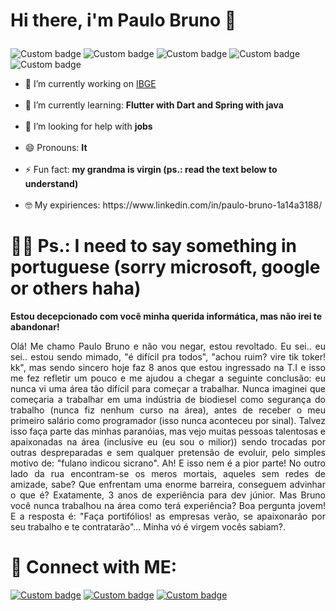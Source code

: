 #  <p align="left"> Hi there, i'm Paulo Bruno 👋</p>

![Custom badge](https://img.shields.io/badge/Spring-6DB33F?style=flat&logo=spring&logoColor=white) ![Custom badge](https://img.shields.io/badge/Flutter-02569B?style=flat&logo=flutter&logoColor=white) ![Custom badge](https://img.shields.io/badge/Git-E34F26?style=flat&logo=git&logoColor=white) ![Custom badge](https://img.shields.io/badge/Java-ED8B00?style=flat&logo=java&logoColor=white) ![Custom badge](https://img.shields.io/badge/Dart-0175C2?style=flat&logo=dart&logoColor=white)


<ul> <li>🔭 I’m currently working on <a href="https://www.ibge.gov.br"/>IBGE</a></li><br>
<li>🌱 I’m currently learning: <b>Flutter with Dart and Spring with java</b></li><br>
<li>🤔 I’m looking for help with <b>jobs</b></li><br>
<li>😄 Pronouns: <b>It</b></li><br>
<li>⚡ Fun fact: <b>my grandma is virgin (ps.: read the text below to understand)</b></li><br>
<li>🤓 My expiriences: https://www.linkedin.com/in/paulo-bruno-1a14a3188/<br>
</ul>

# 😮‍💨 Ps.: I need to say something in portuguese (sorry microsoft, google or others haha)
 
**Estou decepcionado com você minha querida informática, mas não irei te abandonar!**    
 
<p align="justify">Olá! Me chamo Paulo Bruno e não vou negar, estou revoltado. Eu sei.. eu sei.. estou sendo mimado, "é difícil pra todos", "achou ruim? vire tik toker! kk", mas sendo sincero hoje faz 8 anos que estou ingressado na T.I e isso me fez refletir um pouco e me ajudou a chegar a seguinte conclusão: eu nunca vi uma área tão difícil para começar a trabalhar. Nunca imaginei que começaria a trabalhar em uma indústria de biodiesel como segurança do trabalho (nunca fiz nenhum curso na área), antes de receber o meu primeiro salário como programador (isso nunca aconteceu por sinal). Talvez isso faça parte das minhas paranóias, mas vejo muitas pessoas talentosas e apaixonadas na área (inclusive eu (eu sou o milior)) sendo trocadas por outras despreparadas e sem qualquer pretensão de evoluir, pelo simples motivo de: "fulano indicou sicrano". Ah! E isso nem é a pior parte! No outro lado da rua encontram-se os meros mortais, aqueles sem redes de amizade, sabe? Que enfrentam uma enorme barreira, conseguem advinhar o que é? Exatamente, 3 anos de experiência para dev júnior. Mas Bruno você nunca trabalhou na área como terá experiência? Boa pergunta jovem! E a resposta é: "Faça portifólios! as empresas verão, se apaixonarão por seu trabalho e te contratarão"... Minha vó é virgem vocês sabiam?.</p>

# 🤖 Connect with ME:

<a href="https://twitter.com/paulobfbn">![Custom badge](https://img.shields.io/badge/Twitter-1DA1F2?style=for-the-badge&logo=twitter&logoColor=white)</a>
<a href="https://www.instagram.com/paulobfbn/">![Custom badge](https://img.shields.io/badge/Instagram-E4405F?style=for-the-badge&logo=instagram&logoColor=white)</a> <a href="https://www.linkedin.com/in/paulo-bruno-1a14a3188/">![Custom badge](https://img.shields.io/badge/LinkedIn-0077B5?style=for-the-badge&logo=linkedin&logoColor=white)</a>


